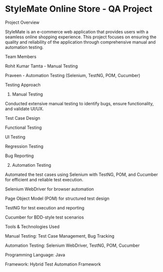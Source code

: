 # StyleMate Online Store - QA Project

Project Overview

StyleMate is an e-commerce web application that provides users with a seamless online shopping experience. This project focuses on ensuring the quality and reliability of the application through comprehensive manual and automation testing.

Team Members

Rohit Kumar Tamta - Manual Testing

Praveen - Automation Testing (Selenium, TestNG, POM, Cucumber)

Testing Approach

1. Manual Testing

Conducted extensive manual testing to identify bugs, ensure functionality, and validate UI/UX.

Test Case Design

Functional Testing

UI Testing

Regression Testing

Bug Reporting

2. Automation Testing

Automated the test cases using Selenium with TestNG, POM, and Cucumber for efficient and reliable test execution.

Selenium WebDriver for browser automation

Page Object Model (POM) for structured test design

TestNG for test execution and reporting

Cucumber for BDD-style test scenarios

Tools & Technologies Used

Manual Testing: Test Case Management, Bug Tracking

Automation Testing: Selenium WebDriver, TestNG, POM, Cucumber

Programming Language: Java

Framework: Hybrid Test Automation Framework
